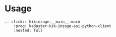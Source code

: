 # Usage

```{eval-rst}
.. click:: kikinzage.__main__:main
    :prog: kadaster-kik-inzage-api-python-client
    :nested: full
```
